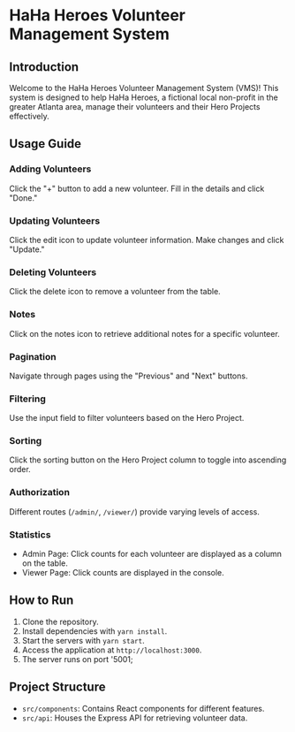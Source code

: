 # HaHa Heroes Volunteer Management System

## Introduction

Welcome to the HaHa Heroes Volunteer Management System (VMS)! This system is designed to help HaHa Heroes, a fictional local non-profit in the greater Atlanta area, manage their volunteers and their Hero Projects effectively.

## Usage Guide

### Adding Volunteers
Click the "+" button to add a new volunteer. Fill in the details and click "Done."

### Updating Volunteers
Click the edit icon to update volunteer information. Make changes and click "Update."

### Deleting Volunteers
Click the delete icon to remove a volunteer from the table.

### Notes
Click on the notes icon to retrieve additional notes for a specific volunteer.

### Pagination
Navigate through pages using the "Previous" and "Next" buttons.

### Filtering
Use the input field to filter volunteers based on the Hero Project.

### Sorting
Click the sorting button on the Hero Project column to toggle into ascending order.

### Authorization
Different routes (`/admin/`, `/viewer/`) provide varying levels of access.

### Statistics
- Admin Page: Click counts for each volunteer are displayed as a column on the table.
- Viewer Page: Click counts are displayed in the console.

## How to Run

1. Clone the repository.
2. Install dependencies with `yarn install`.
3. Start the servers with `yarn start`.
4. Access the application at `http://localhost:3000`.
5. The server runs on port '5001;

## Project Structure

- `src/components`: Contains React components for different features.
- `src/api`: Houses the Express API for retrieving volunteer data.
